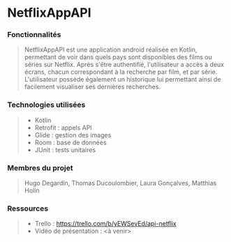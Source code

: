 # NetflixAppAPI

### Fonctionnalités
> NetflixAppAPI est une application android réalisée en Kotlin, permettant de voir dans quels pays sont disponibles des films ou séries sur Netflix.
Après s'être authentifié, l'utilisateur a accès à deux écrans, chacun correspondant à la recherche par film, et par série.
L'utilisateur possède également un historique lui permettant ainsi de facilement visualiser ses dernières recherches.

### Technologies utilisées
> - Kotlin
> - Retrofit : appels API
> - Glide : gestion des images
> - Room : base de données
> - JUnit : tests unitaires

### Membres du projet
> Hugo Degardin, Thomas Ducoulombier, Laura Gonçalves, Matthias Holin

### Ressources
> - Trello : https://trello.com/b/yEWSevEd/api-netflix
> - Vidéo de présentation : <à venir>

